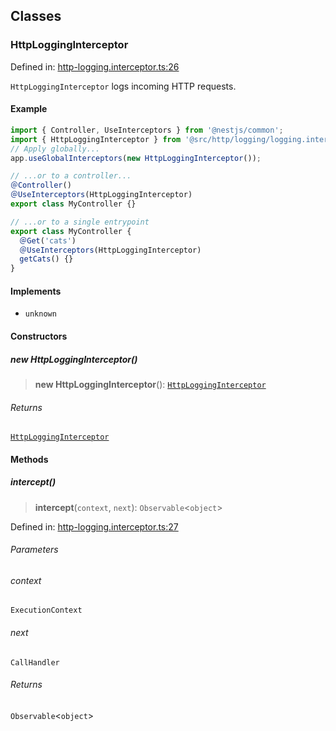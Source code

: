 ## Classes

### HttpLoggingInterceptor

Defined in: [http-logging.interceptor.ts:26](https://github.com/spuxx1701/jslibs/blob/1a7e07eeae1e7166b7fbfc153430c6402621f270/packages/nest-utils/src/http/logging/http-logging.interceptor.ts#L26)

`HttpLoggingInterceptor` logs incoming HTTP requests.

#### Example

```ts
import { Controller, UseInterceptors } from '@nestjs/common';
import { HttpLoggingInterceptor } from '@src/http/logging/logging.interceptor';
// Apply globally...
app.useGlobalInterceptors(new HttpLoggingInterceptor());

// ...or to a controller...
＠Controller()
＠UseInterceptors(HttpLoggingInterceptor)
export class MyController {}

// ...or to a single entrypoint
export class MyController {
  ＠Get('cats')
  ＠UseInterceptors(HttpLoggingInterceptor)
  getCats() {}
}
```

#### Implements

- `unknown`

#### Constructors

##### new HttpLoggingInterceptor()

> **new HttpLoggingInterceptor**(): [`HttpLoggingInterceptor`](http.md#httplogginginterceptor)

###### Returns

[`HttpLoggingInterceptor`](http.md#httplogginginterceptor)

#### Methods

##### intercept()

> **intercept**(`context`, `next`): `Observable`\<`object`\>

Defined in: [http-logging.interceptor.ts:27](https://github.com/spuxx1701/jslibs/blob/1a7e07eeae1e7166b7fbfc153430c6402621f270/packages/nest-utils/src/http/logging/http-logging.interceptor.ts#L27)

###### Parameters

###### context

`ExecutionContext`

###### next

`CallHandler`

###### Returns

`Observable`\<`object`\>
